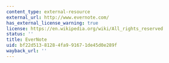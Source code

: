```yaml
---
content_type: external-resource
external_url: http://www.evernote.com/
has_external_license_warning: true
license: https://en.wikipedia.org/wiki/All_rights_reserved
status: ''
title: EverNote
uid: bf22d513-8128-4fa9-9167-1de45d0e289f
wayback_url: ''
---
```

